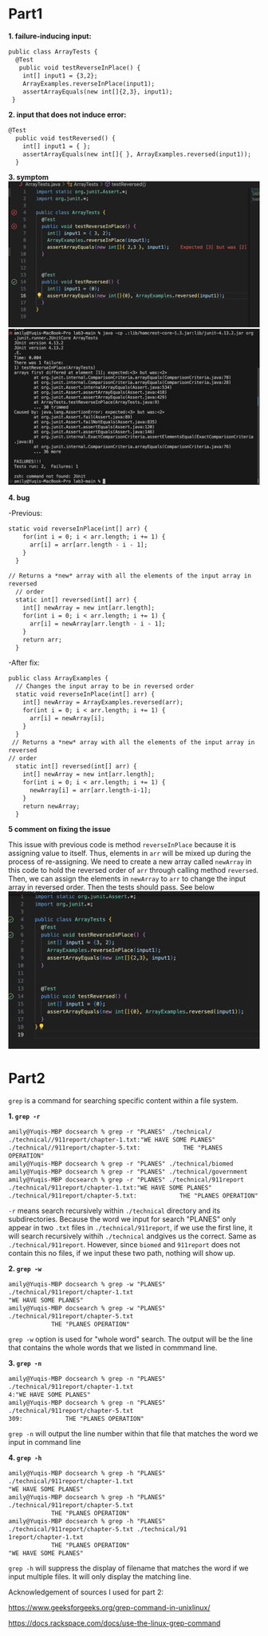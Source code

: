 # Part1
**1. failure-inducing input:**


```
public class ArrayTests {
  @Test
   public void testReverseInPlace() {
    int[] input1 = {3,2};
    ArrayExamples.reverseInPlace(input1);
    assertArrayEquals(new int[]{2,3}, input1);
 }
```

**2. input that does not induce error:**


```
@Test
  public void testReversed() {
    int[] input1 = { };
    assertArrayEquals(new int[]{ }, ArrayExamples.reversed(input1));
  }
```


**3. symptom**
![Image](lab_re3_1.png)
![Image](lab_re3_2.png)

**4. bug**


-Previous:

```
static void reverseInPlace(int[] arr) {
    for(int i = 0; i < arr.length; i += 1) {
      arr[i] = arr[arr.length - i - 1];
    }
  }
```
  
```
// Returns a *new* array with all the elements of the input array in reversed
  // order
  static int[] reversed(int[] arr) {
    int[] newArray = new int[arr.length];
    for(int i = 0; i < arr.length; i += 1) {
      arr[i] = newArray[arr.length - i - 1];
    }
    return arr;
  }
```


-After fix:


```
public class ArrayExamples {
  // Changes the input array to be in reversed order
  static void reverseInPlace(int[] arr) {
    int[] newArray = ArrayExamples.reversed(arr);
    for(int i = 0; i < arr.length; i += 1) {
      arr[i] = newArray[i];
    }
  }
 // Returns a *new* array with all the elements of the input array in reversed
// order
  static int[] reversed(int[] arr) {
    int[] newArray = new int[arr.length];
    for(int i = 0; i < arr.length; i += 1) {
      newArray[i] = arr[arr.length-i-1];
    }
    return newArray;
  }
```

**5 comment on fixing the issue**


This issue with previous code is method `reverseInPlace` because it is assigning value to itself. Thus, elements in `arr` will be mixed up during the process of re-assigning. We need to create a new array called `newArray` in this code to hold the reversed order of `arr` through calling method `reversed`. Then, we can assign the elements in `newArray` to `arr` to change the input array in reversed order. Then the tests should pass. See below
![Image](lab_re3_6.png)

# Part2

`grep` is a command for searching specific content within a file system.


**1. `grep -r`**
```
amily@Yuqis-MBP docsearch % grep -r "PLANES" ./technical/         
./technical//911report/chapter-1.txt:"WE HAVE SOME PLANES"
./technical//911report/chapter-5.txt:            THE "PLANES OPERATION"
amily@Yuqis-MBP docsearch % grep -r "PLANES" ./technical/biomed                 
amily@Yuqis-MBP docsearch % grep -r "PLANES" ./technical/government             
amily@Yuqis-MBP docsearch % grep -r "PLANES" ./technical/911report 
./technical/911report/chapter-1.txt:"WE HAVE SOME PLANES"
./technical/911report/chapter-5.txt:            THE "PLANES OPERATION"
```


`-r` means search recursively within `./technical` directory and its subdirectories. Because the word we input for search "PLANES" only appear in two `.txt` files in `./technical/911report`, if we use the first line, it will search recursively withih `./technical` andgives us the correct. Same as `./technical/911report`. However, since `biomed` and `911report` does not contain this no files, if we input these two path, nothing will show up.

**2. `grep -w`**


```
amily@Yuqis-MBP docsearch % grep -w "PLANES" ./technical/911report/chapter-1.txt 
"WE HAVE SOME PLANES"
amily@Yuqis-MBP docsearch % grep -w "PLANES" ./technical/911report/chapter-5.txt 
            THE "PLANES OPERATION"
```


`grep -w` option is used for "whole word" search. The output will be the line that contains the whole words that we listed in commmand line. 

**3. `grep -n`**


```
amily@Yuqis-MBP docsearch % grep -n "PLANES" ./technical/911report/chapter-1.txt 
4:"WE HAVE SOME PLANES"
amily@Yuqis-MBP docsearch % grep -n "PLANES" ./technical/911report/chapter-5.txt
309:            THE "PLANES OPERATION"
```


`grep -n` will output the line number within that file that matches the word we input in command line

**4. `grep -h`**


```
amily@Yuqis-MBP docsearch % grep -h "PLANES" ./technical/911report/chapter-1.txt
"WE HAVE SOME PLANES"
amily@Yuqis-MBP docsearch % grep -h "PLANES" ./technical/911report/chapter-5.txt
            THE "PLANES OPERATION"
amily@Yuqis-MBP docsearch % grep -h "PLANES" ./technical/911report/chapter-5.txt ./technical/91
1report/chapter-1.txt
            THE "PLANES OPERATION"
"WE HAVE SOME PLANES"
```


`grep -h` will suppress the display of filename that matches the word if we input multiple files. It will only display the matching line.


Acknowledgement of sources I used for part 2:


https://www.geeksforgeeks.org/grep-command-in-unixlinux/


https://docs.rackspace.com/docs/use-the-linux-grep-command




